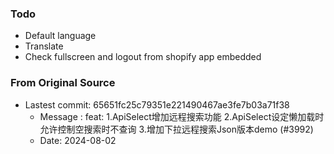 ### Todo

- Default language
- Translate
- Check fullscreen and logout from shopify app embedded

### From Original Source

- Lastest commit: 65651fc25c79351e221490467ae3fe7b03a71f38
  - Message : feat: 1.ApiSelect增加远程搜索功能 2.ApiSelect设定懒加载时允许控制空搜索时不查询 3.增加下拉远程搜索Json版本demo (#3992)
  - Date: 2024-08-02
